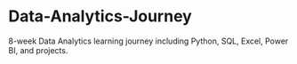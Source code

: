 # Data-Analytics-Journey
8-week Data Analytics learning journey including Python, SQL, Excel, Power BI, and projects.
